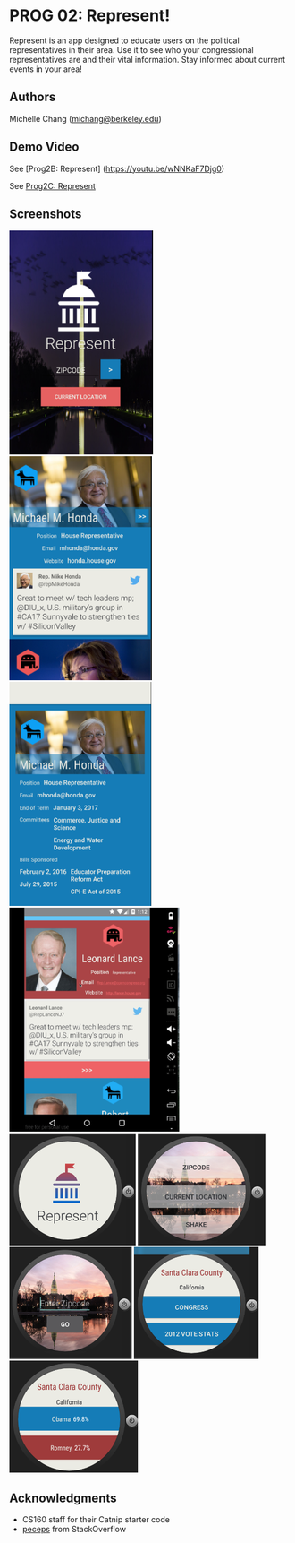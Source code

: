 # PROG 02: Represent!

Represent is an app designed to educate users on the political representatives in their area.
Use it to see who your congressional representatives are and their vital information.
Stay informed about current events in your area!

## Authors

Michelle Chang ([michang@berkeley.edu](mailto:michang@berkeley.edu))

## Demo Video

See [Prog2B: Represent] (https://youtu.be/wNNKaF7Djg0)

See [Prog2C: Represent](https://youtu.be/6_hgavBjX6g)

## Screenshots

<img src="screenshots/mobile_main.png" height="400" alt="Screenshot"/>
<img src="screenshots/mobile_glanceview.png" height="400" alt="Screenshot"/>
<img src="screenshots/mobile_detail.png" height="400" alt="Screenshot"/>
<img src="screenshots/repub.png" height="400" alt="Screenshot"/>
<img src="screenshots/watch_main.png" height="200" alt="Screenshot"/>
<img src="screenshots/watch_menu.png" height="200" alt="Screenshot"/>
<img src="screenshots/watch_zipcode.png" height="200" alt="Screenshot"/>
<img src="screenshots/watch_areamenu.png" height="200" alt="Screenshot"/>
<img src="screenshots/voteView.png" height="200" alt="Screenshot"/>

## Acknowledgments

* CS160 staff for their Catnip starter code
* [peceps](http://stackoverflow.com/questions/2317428/android-i-want-to-shake-it) from StackOverflow
